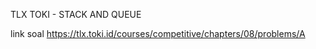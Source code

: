 TLX TOKI - STACK AND QUEUE

link soal https://tlx.toki.id/courses/competitive/chapters/08/problems/A

